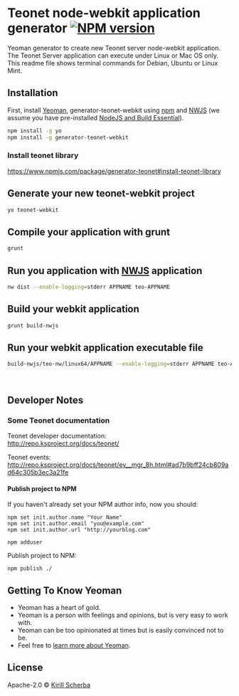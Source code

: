 # Teonet node-webkit application generator [![NPM version][npm-image]][npm-url] 

Yeoman generator to create new Teonet server node-webkit application. The 
Teonet Server application can execute under Linux or Mac OS only. This readme 
file shows terminal commands for Debian, Ubuntu or Linux Mint.

## Installation

First, install [Yeoman](http://yeoman.io), generator-teonet-webkit using [npm](https://www.npmjs.com/) 
and [NWJS](http://nwjs.io/) 
(we assume you have pre-installed [NodeJS and Build Essential](https://www.npmjs.com/package/generator-teonet-node#dependences)).

```bash
npm install -g yo
npm install -g generator-teonet-webkit
```

### Install teonet library

https://www.npmjs.com/package/generator-teonet#install-teonet-library


## Generate your new teonet-webkit project

```bash
yo teonet-webkit
```

## Compile your application with grunt

```bash
grunt
```

## Run you application with [NWJS](http://nwjs.io/) application

```bash
nw dist --enable-logging=stderr APPNAME teo-APPNAME
```

## Build your webkit application

```bash
grunt build-nwjs
```

## Run your webkit application executable file

```bash
build-nwjs/teo-nw/linux64/APPNAME --enable-logging=stderr APPNAME teo-APPNAME
```

<br>

## Developer Notes

### Some Teonet documentation
  
Teonet developer documentation:  
http://repo.ksproject.org/docs/teonet/
  
Teonet events:  
http://repo.ksproject.org/docs/teonet/ev__mgr_8h.html#ad7b9bff24cb809ad64c305b3ec3a21fe


#### Publish project to NPM

If you haven't already set your NPM author info, now you should:

    npm set init.author.name "Your Name"
    npm set init.author.email "you@example.com"
    npm set init.author.url "http://yourblog.com"
    
    npm adduser

Publish project to NPM:

    npm publish ./


## Getting To Know Yeoman

 * Yeoman has a heart of gold.
 * Yeoman is a person with feelings and opinions, but is very easy to work with.
 * Yeoman can be too opinionated at times but is easily convinced not to be.
 * Feel free to [learn more about Yeoman](http://yeoman.io/).

## License

Apache-2.0 © [Kirill Scherba](https://gitlab.ksproject.org)


[npm-image]: https://badge.fury.io/js/generator-teonet-webkit.svg
[npm-url]: https://npmjs.org/package/generator-teonet-webkit
[travis-image]: https://travis-ci.org//generator-teonet-webkit.svg?branch=master
[travis-url]: https://travis-ci.org//generator-teonet-webkit
[daviddm-image]: https://david-dm.org//generator-teonet-webkit.svg?theme=shields.io
[daviddm-url]: https://david-dm.org//generator-teonet-webkit
[coveralls-image]: https://coveralls.io/repos//generator-teonet-webkit/badge.svg
[coveralls-url]: https://coveralls.io/r//generator-teonet-webkit
